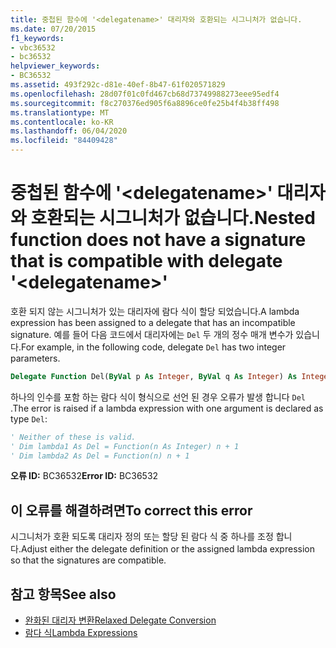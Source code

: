 ```yaml
---
title: 중첩된 함수에 '<delegatename>' 대리자와 호환되는 시그니처가 없습니다.
ms.date: 07/20/2015
f1_keywords:
- vbc36532
- bc36532
helpviewer_keywords:
- BC36532
ms.assetid: 493f292c-d81e-40ef-8b47-61f020571829
ms.openlocfilehash: 28d07f01c0fd467cb68d73749988273eee95edf4
ms.sourcegitcommit: f8c270376ed905f6a8896ce0fe25b4f4b38ff498
ms.translationtype: MT
ms.contentlocale: ko-KR
ms.lasthandoff: 06/04/2020
ms.locfileid: "84409428"
---
```

# <a name="nested-function-does-not-have-a-signature-that-is-compatible-with-delegate-delegatename"></a><span data-ttu-id="42f6c-102">중첩된 함수에 '\<delegatename>' 대리자와 호환되는 시그니처가 없습니다.</span><span class="sxs-lookup"><span data-stu-id="42f6c-102">Nested function does not have a signature that is compatible with delegate '\<delegatename>'</span></span>

<span data-ttu-id="42f6c-103">호환 되지 않는 시그니처가 있는 대리자에 람다 식이 할당 되었습니다.</span><span class="sxs-lookup"><span data-stu-id="42f6c-103">A lambda expression has been assigned to a delegate that has an incompatible signature.</span></span> <span data-ttu-id="42f6c-104">예를 들어 다음 코드에서 대리자에는 `Del` 두 개의 정수 매개 변수가 있습니다.</span><span class="sxs-lookup"><span data-stu-id="42f6c-104">For example, in the following code, delegate `Del` has two integer parameters.</span></span>

```vb
Delegate Function Del(ByVal p As Integer, ByVal q As Integer) As Integer
```

<span data-ttu-id="42f6c-105">하나의 인수를 포함 하는 람다 식이 형식으로 선언 된 경우 오류가 발생 합니다 `Del` .</span><span class="sxs-lookup"><span data-stu-id="42f6c-105">The error is raised if a lambda expression with one argument is declared as type `Del`:</span></span>

```vb
' Neither of these is valid.
' Dim lambda1 As Del = Function(n As Integer) n + 1
' Dim lambda2 As Del = Function(n) n + 1
```

<span data-ttu-id="42f6c-106">**오류 ID:** BC36532</span><span class="sxs-lookup"><span data-stu-id="42f6c-106">**Error ID:** BC36532</span></span>

## <a name="to-correct-this-error"></a><span data-ttu-id="42f6c-107">이 오류를 해결하려면</span><span class="sxs-lookup"><span data-stu-id="42f6c-107">To correct this error</span></span>

<span data-ttu-id="42f6c-108">시그니처가 호환 되도록 대리자 정의 또는 할당 된 람다 식 중 하나를 조정 합니다.</span><span class="sxs-lookup"><span data-stu-id="42f6c-108">Adjust either the delegate definition or the assigned lambda expression so that the signatures are compatible.</span></span>

## <a name="see-also"></a><span data-ttu-id="42f6c-109">참고 항목</span><span class="sxs-lookup"><span data-stu-id="42f6c-109">See also</span></span>

- [<span data-ttu-id="42f6c-110">완화된 대리자 변환</span><span class="sxs-lookup"><span data-stu-id="42f6c-110">Relaxed Delegate Conversion</span></span>](../../programming-guide/language-features/delegates/relaxed-delegate-conversion.md)
- [<span data-ttu-id="42f6c-111">람다 식</span><span class="sxs-lookup"><span data-stu-id="42f6c-111">Lambda Expressions</span></span>](../../programming-guide/language-features/procedures/lambda-expressions.md)
